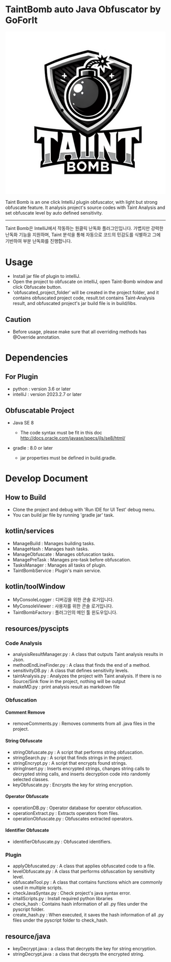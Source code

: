# TaintBomb auto Java Obfuscator by GoForIt
![TaintBombLogo](../.idea/icon.png)

<!-- Plugin description -->
Taint Bomb is an one click IntelliJ plugin obfuscator, with light but strong obfuscate feature. It analysis project's source codes with Taint Analysis and set obfuscate level by auto defined sensitivity.

---
Taint Bomb은 IntelliJ에서 작동하는 원클릭 난독화 플러그인입니다. 가볍지만 강력한 난독화 기능을 지원하며, Taint 분석을 통해 자동으로 코드의 민감도를 식별하고 그에 기반하여 부분 난독화를 진행합니다.
<!-- Plugin description end -->

# Usage
- Install jar file of plugin to intelliJ.
- Open the project to obfuscate on intelliJ, open Taint-Bomb window and click Obfuscate button.
- 'obfuscated_project_folder' will be created in the project folder, and it contains obfuscated project code, result.txt contains Taint-Analysis result, and obfuscated project's jar build file is in build/libs.

## Caution
- Before usage, please make sure that all overriding methods has @Override annotation.


# Dependencies
## For Plugin
- python : version 3.6 or later
- intelliJ : version 2023.2.7 or later

## Obfuscatable Project
- Java SE 8
  - The code syntax must be fit in this doc http://docs.oracle.com/javase/specs/jls/se8/html/
 
- gradle : 8.0 or later
    - jar properties must be defined in build.gradle.

# Develop Document
## How to Build
- Clone the project and debug with 'Run IDE for UI Test' debug menu.
- You can build jar file by running 'gradle jar' task.

## kotlin/services
- ManageBuild : Manages building tasks.
- ManageHash : Manages hash tasks.
- ManageObfuscate : Manages obfuscation tasks.
- ManagePreTask : Manages pre-task before obfuscation.
- TasksManager : Manages all tasks of plugin.
- TaintBombService : Plugin's main service.

## kotlin/toolWindow
- MyConsoleLogger : 디버깅을 위한 콘솔 로거입니다.
- MyConsoleViewer : 사용자를 위한 콘솔 로거입니다.
- TaintBombFactory : 플러그인의 메인 툴 윈도우입니다.

## resources/pyscipts
### Code Analysis
- analysisResultManager.py : A class that outputs Taint analysis results in Json.
- methodEndLineFinder.py : A class that finds the end of a method.
- sensitivityDB.py : A class that defines sensitivity levels.
- taintAnalysis.py : Analyzes the project with Taint analysis. If there is no Source/Sink flow in the project, nothing will be output
- makeMD.py : print analysis result as markdown file
### Obfuscation
#### Comment Remove
- removeComments.py : Removes comments from all .java files in the project.
#### String Obfuscate
- stringObfuscate.py : A script that performs string obfuscation.
- stringSearch.py : A script that finds strings in the project.
- stringEncrypt.py : A script that encrypts found strings.
- stringInsert.py : Inserts encrypted strings, changes string calls to decrypted string calls, and inserts decryption code into randomly selected classes.
- keyObfuscate.py : Encrypts the key for string encryption.
#### Operator Obfuscate
- operationDB.py : Operator database for operator obfuscation.
- operationExtract.py : Extracts operators from files.
- operationObfuscate.py : Obfuscates extracted operators.
#### Identifier Obfuscate
- identifierObfuscate.py : Obfuscated identifiers.
### Plugin
- applyObfuscated.py : A class that applies obfuscated code to a file.
- levelObfuscate.py : A class that performs obfuscation by sensitivity level.
- obfuscateTool.py : A class that contains functions which are commonly used in multiple scripts.
- checkJavaSyntax.py : Check project's java syntax error.
- intallScripts.py : Install required python libraries
- check_hash :  Contains hash information of all .py files under the pyscript folder.
- create_hash.py : When executed, it saves the hash information of all .py files under the pyscript folder to check_hash.

## resource/java
- keyDecrypt.java : a class that decrypts the key for string encryption.
- stringDecrypt.java : a class that decrypts the encrypted string.



